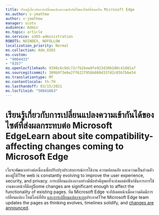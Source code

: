 ```yaml
---
title: เรียนรู้เกี่ยวกับการเปลี่ยนแปลงความเข้ากันได้ของไซต์ที่ส่งผลใน Microsoft Edge
ms.author: v-jmathew
author: v-jmathew
manager: scotv
audience: Admin
ms.topic: article
ms.service: o365-administration
ROBOTS: NOINDEX, NOFOLLOW
localization_priority: Normal
ms.collection: Adm_O365
ms.custom:
- "9004433"
- "8357"
ms.openlocfilehash: 9398c6c9dc72cfb26ee8fe923d30b100c41881af
ms.sourcegitcommit: 309b9f3e6e2ff622f95bb860d337d2c05b7bbe54
ms.translationtype: MT
ms.contentlocale: th-TH
ms.lasthandoff: 03/15/2021
ms.locfileid: "50841663"
---
```

# <a name="learn-about-site-compatibility-affecting-changes-coming-to-microsoft-edge"></a><span data-ttu-id="7376b-102">เรียนรู้เกี่ยวกับการเปลี่ยนแปลงความเข้ากันได้ของไซต์ที่ส่งผลกระทบต่อ Microsoft Edge</span><span class="sxs-lookup"><span data-stu-id="7376b-102">Learn about site compatibility-affecting changes coming to Microsoft Edge</span></span>

<span data-ttu-id="7376b-103">เว็บจะพัฒนาอย่างต่อเนื่องเพื่อปรับปรุงประสบการณ์การใช้งาน ความปลอดภัย และความเป็นส่วนตัวของผู้ใช้</span><span class="sxs-lookup"><span data-stu-id="7376b-103">The web is constantly evolving to improve the user experience, security, and privacy.</span></span> <span data-ttu-id="7376b-104">การเปลี่ยนแปลงบางอย่างมีนัยสําคัญพอที่จะส่งผลต่อฟังก์ชันการการใช้งานของหน้าที่มีอยู่</span><span class="sxs-lookup"><span data-stu-id="7376b-104">Some changes are significant enough to affect the functionality of existing pages.</span></span> <span data-ttu-id="7376b-105">ทีม Microsoft Edge จะอัปเดตหน้าเมื่อความคิดมีการเปลี่ยนแปลง ไทม์ไลน์ที่ทึบ [และการเปลี่ยนแปลงจะถูก](https://go.microsoft.com/fwlink/?linkid=2135534)ประกาศ</span><span class="sxs-lookup"><span data-stu-id="7376b-105">The Microsoft Edge team updates the pages as thinking evolves, timelines solidify, and [changes are announced](https://go.microsoft.com/fwlink/?linkid=2135534).</span></span>
